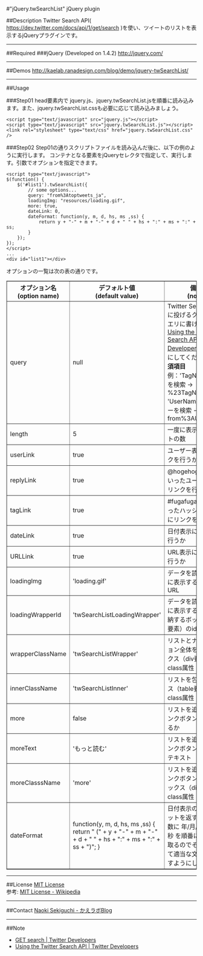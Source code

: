 #&quot;jQuery.twSearchList&quot; jQuery plugin

##Description
Twitter Search API( https://dev.twitter.com/docs/api/1/get/search )を使い、ツイートのリストを表示するjQueryプラグインです。

---
##Required
###jQuery (Developed on 1.4.2)
http://jquery.com/

---
##Demos
http://kaelab.ranadesign.com/blog/demo/jquery-twSearchList/

---
##Usage

###Step01
head要素内で jquery.js、jquery.twSearchList.jsを順番に読み込みます。また、jquery.twSearchList.cssも必要に応じて読み込みましょう。

	<script type="text/javascript" src="jquery.js"></script>
	<script type="text/javascript" src="jquery.twSearchList.js"></script>
	<link rel="stylesheet" type="text/css" href="jquery.twSearchList.css" />

###Step02
Step01の通りスクリプトファイルを読み込んだ後に、以下の例のように実行します。
コンテナとなる要素をjQueryセレクタで指定して、実行します。引数でオプションを指定できます。

	<script type="text/javascript">
	$(function() {
		$('#list1').twSearchList({
			// some options...
			query: "from%3Atoptweets_ja",
			loadingImg: "resources/loading.gif",
			more: true,
			dateLink: 0,
			dateFormat: function(y, m, d, hs, ms ,ss) {
				return y + "-" + m + "-" + d + " " + hs + ":" + ms + ":" + ss;
			}
		});
	});
	</script>
	...
	<div id="list1"></div>

オプションの一覧は次の表の通りです。

<table border="1">
<colgroup span="1" class="colh">
<colgroup span="1" class="colh">
<colgroup span="1" class="cold">
<thead>
<tr>
<th>オプション名<br>(option name)</th>
<th>デフォルト値<br>(default value)</th>
<th>備考<br>(note)</th>
</tr>
</thead>
<tbody>
<tr>
<td>query</td>
<td>null</td>
<td>Twitter Search APIに投げるクエリ。クエリに書ける内容は <a href="https://dev.twitter.com/docs/using-search">Using the Twitter Search API | Twitter Developers</a> を参考にしてください。
<strong>必須項目</strong><br>
	例：'TagName'タグを検索 -> %23TagName
	'UserName'ユーザーを検索 -> from%3AUserName
</td>
</tr>
<tr>
<td>length</td>
<td>5</td>
<td>一度に表示するリストの数</td>
</tr>
<tr>
<td>userLink</td>
<td>true</td>
<td>ユーザー表示にリンクを行うか</td>
</tr>
<tr>
<td>replyLink</td>
<td>true</td>
<td>@hogehoge などといったユーザー名にリンクを行うか</td>
</tr>
<tr>
<td>tagLink</td>
<td>true</td>
<td>#fugafuga などといったハッシュタグ名にリンクを行うか</td>
</tr>
<tr>
<td>dateLink</td>
<td>true</td>
<td>日付表示にリンクを行うか</td>
</tr>
<tr>
<td>URLLink</td>
<td>true</td>
<td>URL表示にリンクを行うか</td>
</tr>
<tr>
<td>loadingImg</td>
<td>'loading.gif'</td>
<td>データを読み込み中に表示する画像のURL</td>
</tr>
<tr>
<td>loadingWrapperId</td>
<td>'twSearchListLoadingWrapper'</td>
<td>データを読み込み中に表示する画像を格納するボックス（div要素）のid属性</td>
</tr>
<tr>
<td>wrapperClassName</td>
<td>'twSearchListWrapper'</td>
<td>リストとナビゲーション全体を包むボックス（div要素）のclass属性</td>
</tr>
<tr>
<td>innerClassName</td>
<td>'twSearchListInner'</td>
<td>リストを包むボックス（table要素）のclass属性</td>
</tr>
<tr>
<td>more</td>
<td>false</td>
<td>リストを追加するリンクボタンを表示するか</td>
</tr>
<tr>
<td>moreText</td>
<td>'もっと読む'</td>
<td>リストを追加するリンクボタンのラベルテキスト</td>
</tr>
<tr>
<td>moreClasssName</td>
<td>'more'</td>
<td>リストを追加するリンクボタンを包むボックス（div要素）のclass属性</td>
</tr>
<tr>
<td>dateFormat</td>
<td>function(y, m, d, hs, ms ,ss) { return " (" + y + "-" + m + "-" + d + " " + hs + ":" + ms + ":" + ss + ")"; }</td>
<td>日付表示のフォーマットを返す関数。引数に 年/月/日/時/分/秒 を順番に6つ受け取るのでそれを使って適当な文字列を返すようにします。</td>
</tr>
</tbody>
</table>

---
##License
<a href="http://www.opensource.org/licenses/mit-license.html">MIT License</a><br />
参考: <a href="https://secure.wikimedia.org/wikipedia/ja/wiki/MIT_License">MIT License - Wikipedia</a>

---
##Contact
<a href="http://kaelab.ranadesign.com/blog/author/naoki-sekiguchi/">Naoki Sekiguchi - かえラボBlog</a>

---
##Note
- <a href="https://dev.twitter.com/docs/api/1/get/search#api-param-with_twitter_user_id">GET search | Twitter Developers</a>
- <a href="https://dev.twitter.com/docs/using-search">Using the Twitter Search API | Twitter Developers</a>

